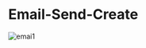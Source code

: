 # Email-Send-Create


![emai1](https://github.com/Siddiquiweb/Email-Send-Create/assets/157453608/f11c01b1-edc2-4b00-a512-9844a818a436)
